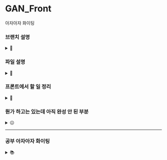 # GAN_Front
아자아자 화이팅 

### 브랜치 설명
<details>
<summary> 🌳 </summary>

* main : 메인
* gh-pages : 깃허브 페이지로 배포할 때 쓰는 브랜친데 main이랑 상태 같음요 
* develop : 기능 하나 개발 끝날 때마다 여기로 합쳐두고 나중에 다 테스트해봐도 문제 없으면 얘를 냅다 main에 합칠 예정
* create : 작품 변환 페이지 담당하는 브랜치
* start : 시작화면 담당하는 브랜치

아니 근데 이렇게 많이 만드는게,, 맞나싶은데 슬슬

그니까 따지자면<br/>
main<br/>
ㄴ develop<br/>
ㄴㄴ create<br/>

의 느낌입니다<br/>
(2022.08.15 login, gallery 브랜치 develop에 합침 - 기능 끝나서 합친거 아니고 너무 만든지 오래 돼서 ^^...)
</details>

### 파일 설명 
<details>
<summary> 📁 </summary><br/>

|파일명|설명|
|------|---|
|Router.js|BrowserRouter를 사용한 라우팅|
|Navigation.js|상단 네비게이션 바 (소개 페이지 제외, 모든 페이지에서 보임)|
|Start.js|소개 문구, '감상하기' 들어가는 첫 페이지|
|Login.js|토큰 받아서 -> 유저정보 받아오는 파일. 실제로 화면에 그리는 건 없음 (할 거 끝나면 /join or /home 으로 넘어가서)|
|Join.js|별명 설정 페이지|
|Home.js|작품 둘러보기 페이지|
|UserPage.js|특정 유저 페이지|
|MyPage.js|마이 페이지|
|CreateDrawing.js|작품 변환 페이지|
|Drawing.js|'작품 둘러보기' 페이지에서 그림 한 개|
|UserDrawing.js|특정 유저 페이지 or 마이 페이지에서의 그림 한 개|
|LoginCode.js|__삭제 예정 (url에서 인가코드 따오는 파일인데 이제 아무 곳에서도 안 씀)__|
|LoginKey.js|로그인 api URL 따로 빼둔 파일|

</details>


### 프론트에서 할 일 정리 
<details>
<summary> 💼 </summary>

* 네비게이션
  * 디자인 (프로필 눌렀을 때 생기는 작은 모달 위치가 진자,, 이상함)

* 시작 페이지
  * 이미지, 버튼 둘다 css 조정 필요
  * ~~배경 이미지 넣기~~ - 뭔가 애니메이션이 들어가면 멋질 거 같다 그림이 변환되는거 보여준다던지 💥
  * ~~버튼 디자인 💥~~
  * ~~"감상하기" 버튼 -> 미술관 페이지로 이동~~
  
* 별명 페이지 
  * form 태그 지우면서 거기에 있던 autoComplete 날아감 input 태그에 다시 넣기 💥
  * input type=search로 바꾸기 (input에 포커스 잡힐 때는 x 버튼 떠야함) 💥
  
* 로그인 페이지 (카카오톡 로그인 API 이용)
  * ~~서버로 인가코드 전송~~
  * ~~서버에서 준 토큰으로 사용자 정보 얻어오기~~
  
* 미술관 (가로 스크롤, 나머지 사진 보이는 곳은 전부 세로 스크롤)
  * 좋아요순으로 작품 가져와서 20 * 1 로 띄우기 (새로고침 누를 때마다 다시 돌림)
    * ~~작품 1개당 좋아요, 스크랩 버튼 -> 비회원이 클릭 시 "로그인 필요" 모달 띄우기~~
  * 조회 옵션에 따라 요청 보내고 그림 배열 다시 받기 (태그 && 좋아요순or랜덤순)
  * 가로 스크롤..... [시연이가 보내준 참고 링크](https://github.com/Eunyeol-Lucas/AllofArt)
    
* 그림 상세보기 모달
  * drawing.filename 으로 이미지 링크 가져와서 img 태그 src로 넣기까지 보여줄 로딩중 만들기
  * like, bookmark 초기값 변경 (지금 무조건 false로 시작하는데 이거 내가 눌렀는지 아닌지 백에서 보내준다고 했음)
  * NFT 정보 보는 부분, 페이지 연결 (여기 뭘 넣을지/페이지 디자인이 안 나와서 일단 손 안 댔음) 
  * 상세보기 css 단위 걍 갈아엎어야 됨 창 크기랑 비례하게 해놨더니 난리구만............
  * ~~상세정보 조회 -> 생성자, 작품명, 작품 설명 (존재할 경우)~~ + 통계 정보 (NFT로 등록했을 경우)
  * ~~생성자 이름 클릭시 - 그 사람의 유저 페이지로 이동~~

* 사진 변환 페이지
  * 조건 충족시 서버로 전송 + 변환된 작품 filename 받아오기
  * 변환 완료 -> ~~작품명(필수), 작품 설명(선택) 입력칸 생성~~ -> /drawing 으로 그림 추가 요청 보내기
  * 게시 성공하면 마이 페이지로 이동 (내가 만든 작품 확인 가능하게)
  * ~~스토리지 뒤져보고 로그인 중인지 검증하는 코드 + alert 모달 추가 (비회원이 /create url 쳐서 들어올 수 있으니까)~~
  * ~~사진 업로드 - 원본 업로드 했을 때 미리보기 비율은 원본 그대로~~
  * ~~경고 문구 : 미슐갠은 심의를 준수합니다 책임 너가 져야함 안그러면,, 못만들어 나가~~
  * ~~화풍 선택/업로드~~
 
 * 특정 유저 페이지
   * pic.slice() 기준점 정하기 (배열 길이에 따라 세로 한 줄당 들어갈 개수가 달라지니까)
   * 근데 이거 서버에 그림 요청하는 부분은 다 빠졌음 일단 받아왔다 치고 출력하는 부분만 만져둔거
   * ~~(내 페이지) 내가 생성한 작품, 내가 스크랩한 작품 모아보기~~
   * ~~(남 페이지) 그 사람이 생성한 작품 모아보기~~ 
   
 * 마이 페이지
   * 배열 2개 (내 작품 저장용, 스크랩 작품 저장용) 전부 []로 선언해두고 useEffect 에서 새로 받아올 동안 로딩중 만들어두기
   
     * 지금은 내가 안에 값 직접 넣어둠
     
</details>

### 뭔가 하고는 있는데 아직 완성 안 된 부분 
<details>
<summary> 😖 </summary>
 
* 필터 값 바뀌면 -> 서버에서 이미지 받아와서 -> pictures 배열에 세팅하고 싶은데 useEffect 내에서 setState 하면 무한루프 돌아버림 
    * useEffect(... , [changeFilter]) : changeFilter는 select 태그의 onChange 이벤트 함수, 그냥 그 안에서 filter 찍으면 한 박자씩 느려서 useEffect 쓰던거였음  
    
* ~~redux : dispatch로 변수 값 수정했는데 유지가 안 됨~~
    * 삽질 과정
    
      * i) reducer 안에서 state 값 직접 변경 -> state는 읽기 전용이라 이러면 에러 (state mutation이 감지되었다 어쩌고)
      
      * ii) action 에 넣고 보낸 값을 reducer에서 받아서 새 객체 만들고 return -> 실패~ 여전히 유지 안 됨
      
    * 원인/해결
    
      * 새로고침 할 때나 다른 페이지로 갈 때 state 가 초기화 되는 건 원래 유지가 안 되는게 기본인가봄<br/>
      그래서 Login.js -> Join.js / Home.js 로 갈 때는 잠깐 유지되다가~ 거기서 새고 or 다른 페이지로 가면 날아갔던 거였음<br/>
      그럴 때도 유지 시키고 싶으면 __redux-persist__ 패키지를 쓰면 된다고 한다!! 
      
      * 해결 끝 ! 아래 공부 ➡ redux-persist 참고

* ~~카카오톡 로그인~~
  * ~~로그인 -> 인가코드 발급 -> 토큰 받아오기까지 성공, 사용자 정보 받아오는 부분에서 막혔음~~
  
    * 오늘의 감자같은 행동<br/><br/>
    오빠가 말한거: 액세스 토큰을 서버로 보내서 유저정보 받아와라 (=/member/me 헤더로 넣고 받아와라)<br/>
    내가 이해한 거: 액세스 토큰을 서버로 보내서 유저정보 받아와라 (=/oauth2/authorization/kakao 헤더로 넣고 받아와라)

    * 눈물나는 삽질 과정 
    
      * i) /oauth2/authorization/kakao 로 보내면 당연히 전혀 다른 응답만 보임
      * ii) 여기 아닌가 보네 그럼 어디지 -> /member/me 에는 파라미터 넣는 곳이 없네 -> 아닌가보다
      * iii) kapi.kakao.com/v2/user/me 로 보내보자 -> token is too long ^^~~~~~~<br/>
      ㄴ 당연함 백엔드에서 쓰는 토큰이 한 3배 기니까 그쪽 서버에선 당연히 그 토큰 보내봤자 사용자 정보 안주지.......


* ~~미술관 페이지~~
  * ~~상세보기 모달 열었을 때 버튼 배경이 아래처럼 잡히는 현상~~ ➡ 버튼 배경 투명으로 지정해서 해결<br/>
  ![image](https://user-images.githubusercontent.com/87255462/183278318-bfdd7290-9140-470e-81cf-90748308676b.png)

  * ~~상세보기 모달 내 name이 모두 0으로 뜨는 중 -> 콘솔에 찍을 때는 자기 번호로 잘 나오는데 whyrano.......~~
  * ~~Drawing 컴포넌트끼리 seeNFT 값이 유지되는 것 같음 -> OpenSea 정보가 디폴트로 닫혀있어야 하는데 열려있음 도랏나~~
    * 눈물나는 삽질 과정 (나중에 복습할 땐 굵은 글씨만 봐도 됨)
    
      * i) 인자로 준 name을 못 가져오는 줄 알고 Drawing 컴포넌트 여기저기서 name 콘솔로 찍어서 값 확인함
      * ii) 정확히는 이미지 클릭할 때까지 (상세보기 모달 열 때) name은 정상인데 닫을 때는 name이 또 0으로 찍히던 중
      * iii) 알고보니 name을 잘못 가져오는게 아니라 __무슨 그림을 눌러도 상세보기 모달이 그림 0의 모달로 뜨던중__ ^^~~~
      
    * 원인 / 해결
      * 이미지 클릭, 모달 닫기 등에서 요소는 다음과 같이 가져옴 (상세보기 모달의 id=zoom-modal, className=drawing-modal)<br/>
      이때, 같은 id 여러 개 있으면 첫번째 들고옴 (=그림 0의 모달) -> 이러니까 __id는 고유값으로 지정하라는거임 중복 생기면 지정이 안되니까__
      ```javascript
      const modal = document.getElementById("zoom-modal"); // id가 줌-모달인 요소 하나
      ```
      * 아래와 같이 수정함
      ```javascript
      const modal = document.getElementsByClassName("drawing-modal")[name]; // className이 드로잉-모달인 배열에서 name번째 요소
      ```
</details>

--- 
### 공부 아자아자 화이팅 

<details>
<summary> 📚 </summary>

 <details>
 <summary> Redux </summary>
 
  * [공식문서](https://ko.redux.js.org/introduction/getting-started/)
  * 왜 써야 하는지 : state를 전역적으로 관리할 수 있게 됨<br/>
  컴포넌트끼리 순차적으로 전달전달해서 쓰지 않고 필요한 곳에서 바로 읽어오게 ◠‿◠ <br/>
  (현재는 Link의 state 속성으로 인가코드를 전달해서 받아 쓰거나,
  그 시점의 url에서 인가코드 부분만 추출해서 사용중 -> 비효율적)

  * 어디 적용할 건지 : 당장은 로그인에서 리다이렉트 될 때 생기는 인가코드(code), 이후에는 사용자 정보 (아마도)

  * 어떻게 쓰는건지 - [🍎](https://www.youtube.com/watch?v=QZcYz2NrDIs&t=194s) 참고

    0. 필요한 파일을 설치한다 (npm i redux react-redux @reduxjs/toolkit)

    1. index.js를 아래와 같이 수정한다
    ```javascript
    import { Provider } from 'react-redux';
    import { configureStore } from '@reduxjs/toolkit'; //영상 속 createStore를 대체함

    const code = "인가코드"; // 전역적으로 관리할 변수

    function myReducer(state = code, action){ // action(컴포넌트에서 보내는 수정 요청) 에 따라 state를 변경
        if(action.type === '클릭'){
          state = "인가코드 (버튼 클릭함)";
          return state;
        }
        else 
          return state;
    }

    const store = configureStore({ reducer: myReducer});

    root.render(
        <Provider store={store}> 
          <App />
        </Provider>
    );
    ```

    2. state를 사용할 컴포넌트를 아래와 같이 수정한다
    ```javascript
    import { useSelector, useDispatch } from 'react-redux';

    function componentName() {
      const code = useSelector( (state) => state ); // state를 가져와서 저장
      const dispatch = useDispatch(); // state 변경하고 싶을 때 요청 보내는 함수

      return (
        <div>
          { code }
          <button onClick={() => { dispatch({type : '클릭'}) }}> 버튼! </button>
        </div>
      );
    }
    ```
</details>
    
<details>
 <summary> Redux-persist </summary>
 
 * 왜 써야하는지 : redux만 쓰면 새로고침, 다른 창에서 값 유지가 안됨
   * Login.js -> Join.js 들어가서 새로고침하면 유저 정보 날아가던거

* 어디 적용할 건지 : index.js 수정

* 어떻게 쓰는건지 - [📹](https://www.youtube.com/watch?v=09g4ieXJ3rE) 참고

0. 필요한 파일을 설치한다 (npm i redux-persist)
1. index.js를 아래와 같이 수정한다 (redux만 썼을 때에서 추가하는거임 저거만 쓰는거 아니고)

```javascript
import { persistStore, persistReducer } from 'redux-persist'; // 추가
import storageSession from 'redux-persist/lib/storage/session';
import { applyMiddleware } from 'redux'; // 추가
import { PersistGate } from 'redux-persist/integration/react'; // 추가

const persistConfig = {
  key : root,
  storage: storageSession,
}

const persistedReducer = persistReducer(persistConfig, myReducer);
const store = configureStore({reducer : persistedReducer}, applyMiddleware());
const Persistor = persistStore(store);

root.render(
      <Provider store={store}>
        <PersistGate loading={null} persistor={Persistor}>
          <App />
        </PersistGate>
      </Provider>
);
```

* sessionStorage vs localStorage

  * sessionStorage 

    * 해당 탭 하나!! 내에서만 유지됨 (다른 탭끼리 공유 ㄴㄴ)<br/>

  * localStorage

    * origin이 같은 탭끼리는 다 공유함 (근데 해보니까 완전 실시간은 아니고 탭1에서 변경하면 탭2에서 새고 한번 해야 보임) 
 
</details>
 
<details>
  <summary> BrowserRouter </summary>

  * 왜 써야 하는지 : 현재는 HashRouter를 사용중인데, 이 경우 특정 컴포넌트를 띄울 때 url에 #이 붙게됨<br/># 들어간 url은 redirect 주소로 등록할 수 없게 되어있어서 HashRouter를 쓰면 안됨 ('fragment는 허용하지 않습니다')
    * 근데 왜 처음에 HashRouter를 썼는지 : 써본게 그거 밖에 없어서 자연스럽게 그걸로 했음 반성하겠읍니다 <br/>

  * 어디 적용할 건지 : Router.js
</details>
 
<details>
  <summary> CORS 정책  </summary><br/>
  
  * [참고한 자료](https://coding-groot.tistory.com/91)
  
  * 원인: 나는 localhost:3000 에서 실행중인데 다른 origin (여기서는 https://api.missulgan.art/~) 로 요청 보내서 받아오려고 함 </br>
  ➡ 브라우저가 보안 상의 이유로 냅다 막아버릴거고 콘솔에 아래 에러 메시지 뜨면 cors다 
  
  ```javascript
  Access to XMLHttpRequest at 'https://api.missulgan.art/member/me' from origin 'http://localhost:3000' has been blocked by CORS policy: Response to preflight request doesn't pass access control check: No 'Access-Control-Allow-Origin' header is present on the requested resource.
  ```

  * 어떻게 해결하는지 : http-proxy-middleware 사용해서 해결함 다른 방법도 있겠지만,, 그냥 이걸로 했음</br> 
  ```javascript
  //설치 후 src/setupProxy.js 생성
  const { createProxyMiddleware } = require('http-proxy-middleware');

module.exports = function(app) {
    app.use(
        '이주소로보낸요청은',
        createProxyMiddleware({
            target: '이주소로바꿔서보내줌',
            changeOrigin: true,
        })
    );
}; 
  ```
  자세한 방법은 login 브랜치 PR -> 커밋 [e492c69](https://github.com/MISSUL-GAN/GAN_Front/commit/e492c69b1b0071362734352a0c1f598a5697657a) 코멘트 참고 

</details>


<details>
<summary> spa-gh-pages </summary>

  * [참고](https://github.com/sujinleeme/spa-github-pages-ko)
  * [참고 2](https://velog.io/@ausg/gh-pages-react-router)
  * 왜 써야하는지 
    * > ... 깃허브 페이지는 SPA를 지원하지 않습니다. 예를 들어 URL이 example.tld/foo이고 /foo가 프론트엔드 경로인 경우, 깃허브 페이지 서버는 /foo를 모르기 때문에 404 에러를 반환합니다. ...

    * 지금 배포해둔 https://missulgan.art 에서도 /home 에서 새고하면 404 발생
    
      ![image](https://user-images.githubusercontent.com/87255462/184100999-b597cb43-b752-4ac7-a8c5-70784e132f19.png)

  * 어떻게 수정할건지 (이미 해서 pr 올려주셨음 ^^,,,, 허거덩덩,,,,)
  0. 404.html 추가 - /home 같은 url을 쿼리로 변경
  1. index.html 수정 - 🔼 그걸 여기서 받아서 올바른 url로 변경함
  2. Router.js 수정 (커스텀 도메인 없이 배포 할 때 해야 하는 과정, 지금은 필요 X)<br/>

  ```javascript
  return( 
        <Router basename="/reponame">
        </Router>
    );
  ```
</details>

<details>
<summary> 컴포넌트 리렌더링과 변수 </summary>

* 내부 변수 : 컴포넌트가 리렌더링 될 때마다 초기화 됨 (다시 선언됨)

* useState : 값이 변화하면 컴포넌트가 리렌더링 된다 

* useRef : current.value가 변화해도 컴포넌트가 리렌더링 되지 않는다.<br/>변경된 value는 다른 이유로(state가 변경된다던지) 컴포넌트가 리렌더링 될 때 보여진다

* 결론 : 변수를 선언할 땐 위 내용을 고려해서 선언하자 생각을 안 하고 내부 변수만 막 쓰려는 버릇이 있어,,,,,,,,,,,,<br/>
리렌더링 될 때도 값을 유지해야하면 state/ref 둘 중 하나 쓰면 될 듯 이건 뇌피셜인데 값을 화면에 보여주는 경우는 변경된 값을 바로 보여줘야하니까 state 쓰면 되는데 굳이 출력 안 하고 내부에서만 쓰는거면 ref 써도 되.......지 않을까?...

</details>

</details>


